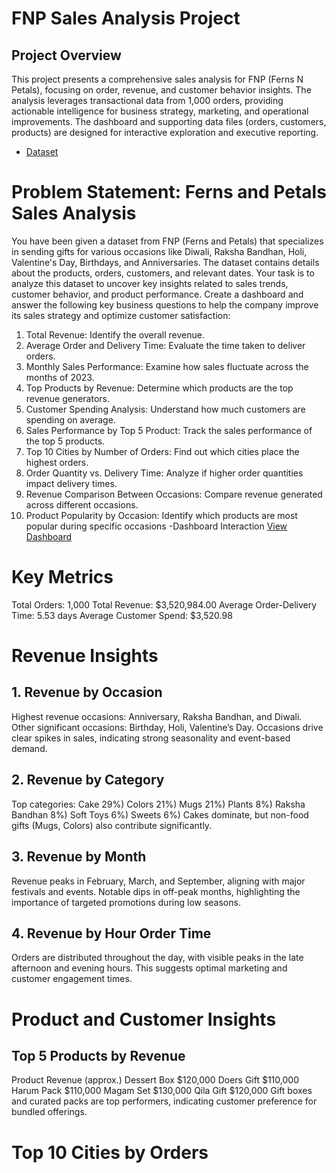 # FNP Sales Analysis Project
## Project Overview
This project presents a comprehensive sales analysis for FNP (Ferns N Petals), focusing on
order, revenue, and customer behavior insights. The analysis leverages transactional data from
1,000 orders, providing actionable intelligence for business strategy, marketing, and operational
improvements. The dashboard and supporting data files (orders, customers, products) are
designed for interactive exploration and executive reporting.
- <a href="https://github.com/zaeemjamil/FNP__Excel-Project">Dataset</a>

# Problem Statement: Ferns and Petals Sales Analysis
You have been given a dataset from FNP (Ferns and Petals) that specializes in sending gifts for
various occasions like Diwali, Raksha Bandhan, Holi, Valentine's Day, Birthdays, and
Anniversaries. The dataset contains details about the products, orders, customers, and relevant
dates. Your task is to analyze this dataset to uncover key insights related to sales trends,
customer behavior, and product performance.
Create a dashboard and answer the following key business questions to help the company
improve its sales strategy and optimize customer satisfaction:
1. Total Revenue: Identify the overall revenue.
2. Average Order and Delivery Time: Evaluate the time taken to deliver orders.
3. Monthly Sales Performance: Examine how sales fluctuate across the months of 2023.
4. Top Products by Revenue: Determine which products are the top revenue generators.
5. Customer Spending Analysis: Understand how much customers are spending on
   average.
6. Sales Performance by Top 5 Product: Track the sales performance of the top 5 products.
7. Top 10 Cities by Number of Orders: Find out which cities place the highest orders.
8. Order Quantity vs. Delivery Time: Analyze if higher order quantities impact delivery
times.
9. Revenue Comparison Between Occasions: Compare revenue generated across
different occasions.
10. Product Popularity by Occasion: Identify which products are most popular during
specific occasions
-Dashboard Interaction <a href="https://github.com/zaeemjamil/FNP__Excel-Project/blob/main/Screenshot%20(16).png">View Dashboard</a>
# Key Metrics
Total Orders: 1,000
Total Revenue: $3,520,984.00
Average Order-Delivery Time: 5.53 days
Average Customer Spend: $3,520.98
# Revenue Insights
## 1. Revenue by Occasion
Highest revenue occasions: Anniversary, Raksha Bandhan, and Diwali.
Other significant occasions: Birthday, Holi, Valentineʼs Day.
Occasions drive clear spikes in sales, indicating strong seasonality and event-based
demand.
## 2. Revenue by Category
Top categories:
Cake 29%)
Colors 21%)
Mugs 21%)
Plants 8%)
Raksha Bandhan 8%)
Soft Toys 6%)
Sweets 6%)
Cakes dominate, but non-food gifts (Mugs, Colors) also contribute significantly.
## 3. Revenue by Month
Revenue peaks in February, March, and September, aligning with major festivals and
events.
Notable dips in off-peak months, highlighting the importance of targeted promotions during
low seasons.
## 4. Revenue by Hour Order Time
Orders are distributed throughout the day, with visible peaks in the late afternoon and
evening hours.
This suggests optimal marketing and customer engagement times.
# Product and Customer Insights
## Top 5 Products by Revenue

Product Revenue (approx.)
Dessert Box $120,000
Doers Gift $110,000
Harum Pack $110,000
Magam Set $130,000
Qila Gift $120,000
Gift boxes and curated packs are top performers, indicating customer preference for
bundled offerings.
# Top 10 Cities by Orders











